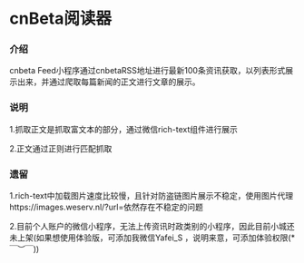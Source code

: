 # cnBeta阅读器
### 介绍

cnbeta Feed小程序通过cnbetaRSS地址进行最新100条资讯获取，以列表形式展示出来，并通过爬取每篇新闻的正文进行文章的展示。

### 说明

1.抓取正文是抓取富文本的部分，通过微信rich-text组件进行展示

2.正文通过正则进行匹配抓取

### 遗留

1.rich-text中加载图片速度比较慢，且针对防盗链图片展示不稳定，使用图片代理https://images.weserv.nl/?url=依然存在不稳定的问题

2.目前个人账户的微信小程序，无法上传资讯时政类别的小程序，因此目前小城还未上架(如果想使用体验版，可添加我微信Yafei_S ，说明来意，可添加体验权限(*￣︶￣))

